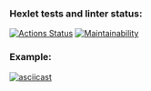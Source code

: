 ### Hexlet tests and linter status:
[![Actions Status](https://github.com/CosmoS1X/frontend-project-lvl2/workflows/hexlet-check/badge.svg)](https://github.com/CosmoS1X/frontend-project-lvl2/actions)
[![Maintainability](https://api.codeclimate.com/v1/badges/93ed194182f5ec6f6461/maintainability)](https://codeclimate.com/github/CosmoS1X/frontend-project-lvl2/maintainability)
### **Example:**
[![asciicast](https://asciinema.org/a/FPkH3DTSHgOlzvmoUD7lSGrGh.svg)](https://asciinema.org/a/FPkH3DTSHgOlzvmoUD7lSGrGh)
